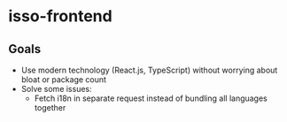# isso-frontend

## Goals

- Use modern technology (React.js, TypeScript) without worrying about bloat or package count
- Solve some issues:
  - Fetch i18n in separate request instead of bundling all languages together
